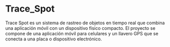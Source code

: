 # Trace_Spot
Trace Spot es un sistema de rastreo de objetos en tiempo real que combina una aplicación móvil con un dispositivo físico compacto. El proyecto se compone de una aplicación móvil para celulares y un llavero GPS que se conecta a una placa o dispositivo electrónico.
